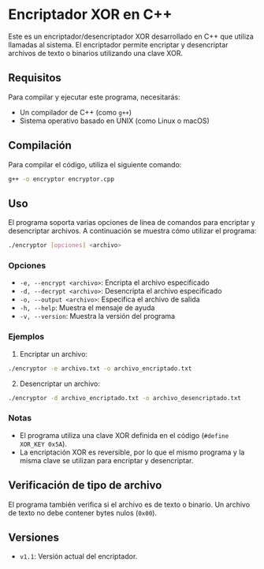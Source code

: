 # Encriptador XOR en C++

Este es un encriptador/desencriptador XOR desarrollado en C++ que utiliza llamadas al sistema. El encriptador permite encriptar y desencriptar archivos de texto o binarios utilizando una clave XOR.

## Requisitos

Para compilar y ejecutar este programa, necesitarás:
- Un compilador de C++ (como `g++`)
- Sistema operativo basado en UNIX (como Linux o macOS)

## Compilación

Para compilar el código, utiliza el siguiente comando:

```sh
g++ -o encryptor encryptor.cpp
```

## Uso

El programa soporta varias opciones de línea de comandos para encriptar y desencriptar archivos. A continuación se muestra cómo utilizar el programa:

```sh
./encryptor [opciones] <archivo>
```

### Opciones

- `-e, --encrypt <archivo>`: Encripta el archivo especificado
- `-d, --decrypt <archivo>`: Desencripta el archivo especificado
- `-o, --output <archivo>`: Especifica el archivo de salida
- `-h, --help`: Muestra el mensaje de ayuda
- `-v, --version`: Muestra la versión del programa

### Ejemplos

1. Encriptar un archivo:

```sh
./encryptor -e archivo.txt -o archivo_encriptado.txt
```

2. Desencriptar un archivo:

```sh
./encryptor -d archivo_encriptado.txt -o archivo_desencriptado.txt
```

### Notas

- El programa utiliza una clave XOR definida en el código (`#define XOR_KEY 0x5A`).
- La encriptación XOR es reversible, por lo que el mismo programa y la misma clave se utilizan para encriptar y desencriptar.

## Verificación de tipo de archivo

El programa también verifica si el archivo es de texto o binario. Un archivo de texto no debe contener bytes nulos (`0x00`).

## Versiones

- `v1.1`: Versión actual del encriptador.

